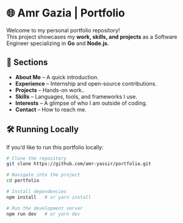 # 🌐 Amr Gazia | Portfolio

Welcome to my personal portfolio repository!  
This project showcases my **work, skills, and projects** as a Software Engineer specializing in **Go** and **Node.js**.

## 📂 Sections
- **About Me** – A quick introduction.  
- **Experience** – Internship and open-source contributions.  
- **Projects** – Hands-on work..  
- **Skills** – Languages, tools, and frameworks I use.  
- **Interests** – A glimpse of who I am outside of coding.  
- **Contact** – How to reach me.  

## 🛠️ Running Locally
If you’d like to run this portfolio locally:  

```bash
# Clone the repository
git clone https://github.com/amr-yassir/portfolio.git

# Navigate into the project
cd portfolio

# Install dependencies
npm install   # or yarn install

# Run the development server
npm run dev   # or yarn dev
